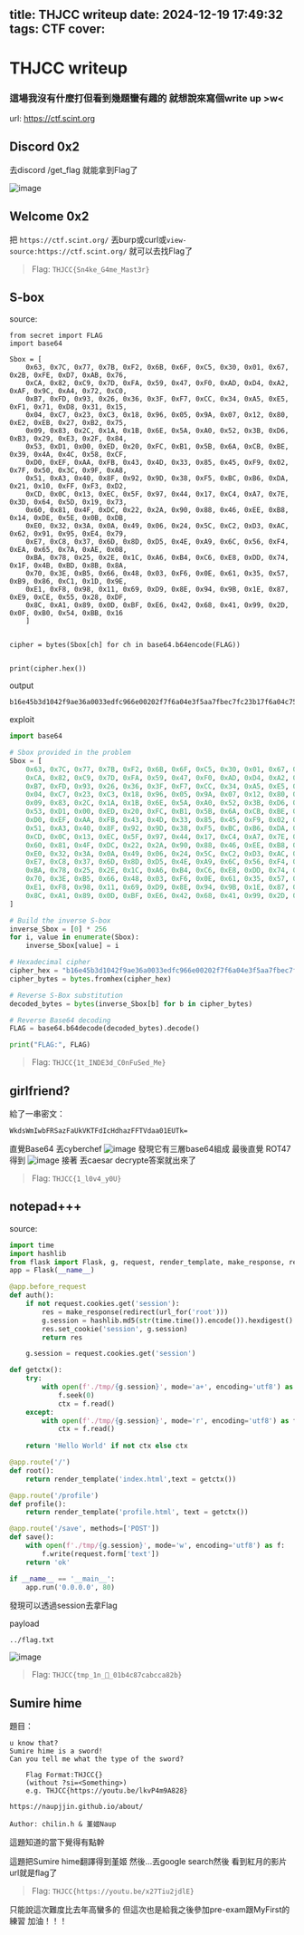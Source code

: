 title: THJCC writeup
date: 2024-12-19 17:49:32
tags: CTF
cover:
---

# THJCC writeup

### 這場我沒有什麼打但看到幾題蠻有趣的 就想說來寫個write up >w<
url: https://ctf.scint.org

## Discord 0x2

去discord /get_flag  就能拿到Flag了

![image](https://hackmd.io/_uploads/HJQPHmbB1e.png)

## Welcome 0x2
把 ```https://ctf.scint.org/``` 丟burp或curl或```view-source:https://ctf.scint.org/```
就可以去找Flag了

>Flag: ```THJCC{Sn4ke_G4me_Mast3r}```

## S-box

source:
```python!
from secret import FLAG
import base64

Sbox = [
    0x63, 0x7C, 0x77, 0x7B, 0xF2, 0x6B, 0x6F, 0xC5, 0x30, 0x01, 0x67, 0x2B, 0xFE, 0xD7, 0xAB, 0x76,
    0xCA, 0x82, 0xC9, 0x7D, 0xFA, 0x59, 0x47, 0xF0, 0xAD, 0xD4, 0xA2, 0xAF, 0x9C, 0xA4, 0x72, 0xC0,
    0xB7, 0xFD, 0x93, 0x26, 0x36, 0x3F, 0xF7, 0xCC, 0x34, 0xA5, 0xE5, 0xF1, 0x71, 0xD8, 0x31, 0x15,
    0x04, 0xC7, 0x23, 0xC3, 0x18, 0x96, 0x05, 0x9A, 0x07, 0x12, 0x80, 0xE2, 0xEB, 0x27, 0xB2, 0x75,
    0x09, 0x83, 0x2C, 0x1A, 0x1B, 0x6E, 0x5A, 0xA0, 0x52, 0x3B, 0xD6, 0xB3, 0x29, 0xE3, 0x2F, 0x84,
    0x53, 0xD1, 0x00, 0xED, 0x20, 0xFC, 0xB1, 0x5B, 0x6A, 0xCB, 0xBE, 0x39, 0x4A, 0x4C, 0x58, 0xCF,
    0xD0, 0xEF, 0xAA, 0xFB, 0x43, 0x4D, 0x33, 0x85, 0x45, 0xF9, 0x02, 0x7F, 0x50, 0x3C, 0x9F, 0xA8,
    0x51, 0xA3, 0x40, 0x8F, 0x92, 0x9D, 0x38, 0xF5, 0xBC, 0xB6, 0xDA, 0x21, 0x10, 0xFF, 0xF3, 0xD2,
    0xCD, 0x0C, 0x13, 0xEC, 0x5F, 0x97, 0x44, 0x17, 0xC4, 0xA7, 0x7E, 0x3D, 0x64, 0x5D, 0x19, 0x73,
    0x60, 0x81, 0x4F, 0xDC, 0x22, 0x2A, 0x90, 0x88, 0x46, 0xEE, 0xB8, 0x14, 0xDE, 0x5E, 0x0B, 0xDB,
    0xE0, 0x32, 0x3A, 0x0A, 0x49, 0x06, 0x24, 0x5C, 0xC2, 0xD3, 0xAC, 0x62, 0x91, 0x95, 0xE4, 0x79,
    0xE7, 0xC8, 0x37, 0x6D, 0x8D, 0xD5, 0x4E, 0xA9, 0x6C, 0x56, 0xF4, 0xEA, 0x65, 0x7A, 0xAE, 0x08,
    0xBA, 0x78, 0x25, 0x2E, 0x1C, 0xA6, 0xB4, 0xC6, 0xE8, 0xDD, 0x74, 0x1F, 0x4B, 0xBD, 0x8B, 0x8A,
    0x70, 0x3E, 0xB5, 0x66, 0x48, 0x03, 0xF6, 0x0E, 0x61, 0x35, 0x57, 0xB9, 0x86, 0xC1, 0x1D, 0x9E,
    0xE1, 0xF8, 0x98, 0x11, 0x69, 0xD9, 0x8E, 0x94, 0x9B, 0x1E, 0x87, 0xE9, 0xCE, 0x55, 0x28, 0xDF,
    0x8C, 0xA1, 0x89, 0x0D, 0xBF, 0xE6, 0x42, 0x68, 0x41, 0x99, 0x2D, 0x0F, 0xB0, 0x54, 0xBB, 0x16
    ]


cipher = bytes(Sbox[ch] for ch in base64.b64encode(FLAG))


print(cipher.hex())
```

output

```txt
b16e45b3d1042f9ae36a0033edfc966e00202f7f6a04e3f5aa7fbec7fc23b17f6a04c75033d12727
```

exploit

```python
import base64

# Sbox provided in the problem
Sbox = [
    0x63, 0x7C, 0x77, 0x7B, 0xF2, 0x6B, 0x6F, 0xC5, 0x30, 0x01, 0x67, 0x2B, 0xFE, 0xD7, 0xAB, 0x76,
    0xCA, 0x82, 0xC9, 0x7D, 0xFA, 0x59, 0x47, 0xF0, 0xAD, 0xD4, 0xA2, 0xAF, 0x9C, 0xA4, 0x72, 0xC0,
    0xB7, 0xFD, 0x93, 0x26, 0x36, 0x3F, 0xF7, 0xCC, 0x34, 0xA5, 0xE5, 0xF1, 0x71, 0xD8, 0x31, 0x15,
    0x04, 0xC7, 0x23, 0xC3, 0x18, 0x96, 0x05, 0x9A, 0x07, 0x12, 0x80, 0xE2, 0xEB, 0x27, 0xB2, 0x75,
    0x09, 0x83, 0x2C, 0x1A, 0x1B, 0x6E, 0x5A, 0xA0, 0x52, 0x3B, 0xD6, 0xB3, 0x29, 0xE3, 0x2F, 0x84,
    0x53, 0xD1, 0x00, 0xED, 0x20, 0xFC, 0xB1, 0x5B, 0x6A, 0xCB, 0xBE, 0x39, 0x4A, 0x4C, 0x58, 0xCF,
    0xD0, 0xEF, 0xAA, 0xFB, 0x43, 0x4D, 0x33, 0x85, 0x45, 0xF9, 0x02, 0x7F, 0x50, 0x3C, 0x9F, 0xA8,
    0x51, 0xA3, 0x40, 0x8F, 0x92, 0x9D, 0x38, 0xF5, 0xBC, 0xB6, 0xDA, 0x21, 0x10, 0xFF, 0xF3, 0xD2,
    0xCD, 0x0C, 0x13, 0xEC, 0x5F, 0x97, 0x44, 0x17, 0xC4, 0xA7, 0x7E, 0x3D, 0x64, 0x5D, 0x19, 0x73,
    0x60, 0x81, 0x4F, 0xDC, 0x22, 0x2A, 0x90, 0x88, 0x46, 0xEE, 0xB8, 0x14, 0xDE, 0x5E, 0x0B, 0xDB,
    0xE0, 0x32, 0x3A, 0x0A, 0x49, 0x06, 0x24, 0x5C, 0xC2, 0xD3, 0xAC, 0x62, 0x91, 0x95, 0xE4, 0x79,
    0xE7, 0xC8, 0x37, 0x6D, 0x8D, 0xD5, 0x4E, 0xA9, 0x6C, 0x56, 0xF4, 0xEA, 0x65, 0x7A, 0xAE, 0x08,
    0xBA, 0x78, 0x25, 0x2E, 0x1C, 0xA6, 0xB4, 0xC6, 0xE8, 0xDD, 0x74, 0x1F, 0x4B, 0xBD, 0x8B, 0x8A,
    0x70, 0x3E, 0xB5, 0x66, 0x48, 0x03, 0xF6, 0x0E, 0x61, 0x35, 0x57, 0xB9, 0x86, 0xC1, 0x1D, 0x9E,
    0xE1, 0xF8, 0x98, 0x11, 0x69, 0xD9, 0x8E, 0x94, 0x9B, 0x1E, 0x87, 0xE9, 0xCE, 0x55, 0x28, 0xDF,
    0x8C, 0xA1, 0x89, 0x0D, 0xBF, 0xE6, 0x42, 0x68, 0x41, 0x99, 0x2D, 0x0F, 0xB0, 0x54, 0xBB, 0x16
]

# Build the inverse S-box
inverse_Sbox = [0] * 256
for i, value in enumerate(Sbox):
    inverse_Sbox[value] = i

# Hexadecimal cipher
cipher_hex = "b16e45b3d1042f9ae36a0033edfc966e00202f7f6a04e3f5aa7fbec7fc23b17f6a04c75033d12727"
cipher_bytes = bytes.fromhex(cipher_hex)

# Reverse S-Box substitution
decoded_bytes = bytes(inverse_Sbox[b] for b in cipher_bytes)

# Reverse Base64 decoding
FLAG = base64.b64decode(decoded_bytes).decode()

print("FLAG:", FLAG)
```

>Flag: ```THJCC{1t_INDE3d_C0nFuSed_Me}```

##  girlfriend? 
給了一串密文：
```
WkdsWmIwbFRSazFaUkVKTFdIcHdhazFFTVdaa01EUTk=
```
直覺Base64 
丟cyberchef
![image](https://hackmd.io/_uploads/B14nAi-SJl.png)
發現它有三層base64組成 最後直覺 ROT47 
得到
![image](https://hackmd.io/_uploads/Hym713-Bkg.png)
接著 丟caesar decrypte答案就出來了

>Flag: ```THJCC{1_l0v4_y0U}```

##  notepad+++

source:

```python
import time
import hashlib
from flask import Flask, g, request, render_template, make_response, redirect, url_for
app = Flask(__name__)

@app.before_request
def auth():
    if not request.cookies.get('session'):
        res = make_response(redirect(url_for('root')))
        g.session = hashlib.md5(str(time.time()).encode()).hexdigest()
        res.set_cookie('session', g.session)
        return res

    g.session = request.cookies.get('session')

def getctx():
    try:
        with open(f'./tmp/{g.session}', mode='a+', encoding='utf8') as f:
            f.seek(0)
            ctx = f.read()
    except:
        with open(f'./tmp/{g.session}', mode='r', encoding='utf8') as f:
            ctx = f.read()
            
    return 'Hello World' if not ctx else ctx

@app.route('/')
def root():
    return render_template('index.html',text = getctx())

@app.route('/profile')
def profile():
    return render_template('profile.html', text = getctx())

@app.route('/save', methods=['POST'])
def save():
    with open(f'./tmp/{g.session}', mode='w', encoding='utf8') as f:
        f.write(request.form['text'])
    return 'ok'

if __name__ == '__main__':
    app.run('0.0.0.0', 80)
```

發現可以透過session去拿Flag

payload
```
../flag.txt
```
![image](https://hackmd.io/_uploads/SJ3KQn-ryl.png)

>Flag: ```THJCC{tmp_1n_🐍_01b4c87cabcca82b}```

##  Sumire hime 
題目：
```
u know that?
Sumire hime is a sword!
Can you tell me what the type of the sword?

    Flag Format:THJCC{}
    (without ?si=<Something>)
    e.g. THJCC{https://youtu.be/lkvP4m9A828}

https://naupjjin.github.io/about/

Author: chilin.h & 堇姬Naup
```

這題知道的當下覺得有點幹

這題把Sumire hime翻譯得到堇姬
然後...丟google search然後
看到紅月的影片 url就是flag了

>Flag: ```THJCC{https://youtu.be/x27Tiu2jdlE}```



只能說這次難度比去年高蠻多的 但這次也是給我之後參加pre-exam跟MyFirst的練習
加油！！！
